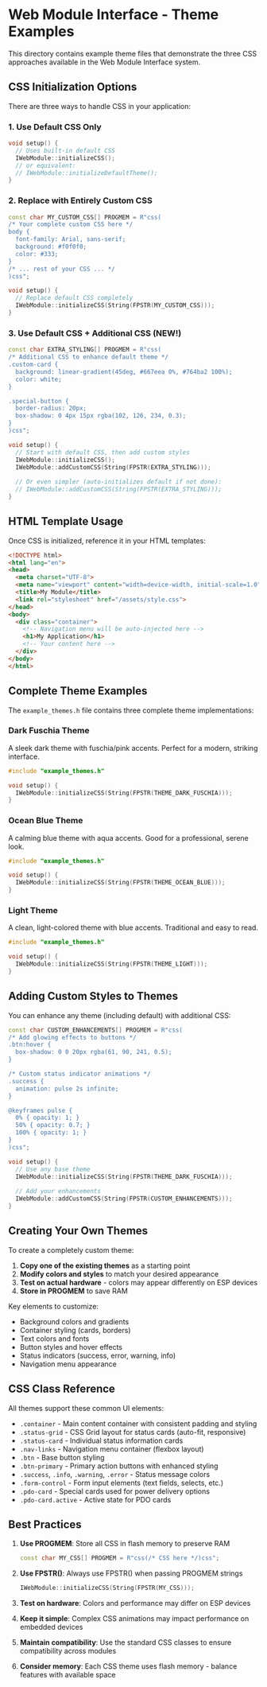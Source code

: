 # Web Module Interface - Theme Examples

This directory contains example theme files that demonstrate the three CSS approaches available in the Web Module Interface system.

## CSS Initialization Options

There are three ways to handle CSS in your application:

### 1. Use Default CSS Only
```cpp
void setup() {
  // Uses built-in default CSS
  IWebModule::initializeCSS();
  // or equivalent:
  // IWebModule::initializeDefaultTheme();
}
```

### 2. Replace with Entirely Custom CSS
```cpp
const char MY_CUSTOM_CSS[] PROGMEM = R"css(
/* Your complete custom CSS here */
body {
  font-family: Arial, sans-serif;
  background: #f0f0f0;
  color: #333;
}
/* ... rest of your CSS ... */
)css";

void setup() {
  // Replace default CSS completely
  IWebModule::initializeCSS(String(FPSTR(MY_CUSTOM_CSS)));
}
```

### 3. Use Default CSS + Additional CSS (NEW!)
```cpp
const char EXTRA_STYLING[] PROGMEM = R"css(
/* Additional CSS to enhance default theme */
.custom-card {
  background: linear-gradient(45deg, #667eea 0%, #764ba2 100%);
  color: white;
}

.special-button {
  border-radius: 20px;
  box-shadow: 0 4px 15px rgba(102, 126, 234, 0.3);
}
)css";

void setup() {
  // Start with default CSS, then add custom styles
  IWebModule::initializeCSS();
  IWebModule::addCustomCSS(String(FPSTR(EXTRA_STYLING)));
  
  // Or even simpler (auto-initializes default if not done):
  // IWebModule::addCustomCSS(String(FPSTR(EXTRA_STYLING)));
}
```

## HTML Template Usage

Once CSS is initialized, reference it in your HTML templates:

```html
<!DOCTYPE html>
<html lang="en">
<head>
  <meta charset="UTF-8">
  <meta name="viewport" content="width=device-width, initial-scale=1.0">
  <title>My Module</title>
  <link rel="stylesheet" href="/assets/style.css">
</head>
<body>
  <div class="container">
    <!-- Navigation menu will be auto-injected here -->
    <h1>My Application</h1>
    <!-- Your content here -->
  </div>
</body>
</html>
```

## Complete Theme Examples

The `example_themes.h` file contains three complete theme implementations:

### Dark Fuschia Theme
A sleek dark theme with fuschia/pink accents. Perfect for a modern, striking interface.
```cpp
#include "example_themes.h"

void setup() {
  IWebModule::initializeCSS(String(FPSTR(THEME_DARK_FUSCHIA)));
}
```

### Ocean Blue Theme
A calming blue theme with aqua accents. Good for a professional, serene look.
```cpp
#include "example_themes.h"

void setup() {
  IWebModule::initializeCSS(String(FPSTR(THEME_OCEAN_BLUE)));
}
```

### Light Theme
A clean, light-colored theme with blue accents. Traditional and easy to read.
```cpp
#include "example_themes.h"

void setup() {
  IWebModule::initializeCSS(String(FPSTR(THEME_LIGHT)));
}
```

## Adding Custom Styles to Themes

You can enhance any theme (including default) with additional CSS:

```cpp
const char CUSTOM_ENHANCEMENTS[] PROGMEM = R"css(
/* Add glowing effects to buttons */
.btn:hover {
  box-shadow: 0 0 20px rgba(61, 90, 241, 0.5);
}

/* Custom status indicator animations */
.success {
  animation: pulse 2s infinite;
}

@keyframes pulse {
  0% { opacity: 1; }
  50% { opacity: 0.7; }
  100% { opacity: 1; }
}
)css";

void setup() {
  // Use any base theme
  IWebModule::initializeCSS(String(FPSTR(THEME_DARK_FUSCHIA)));
  
  // Add your enhancements
  IWebModule::addCustomCSS(String(FPSTR(CUSTOM_ENHANCEMENTS)));
}
```

## Creating Your Own Themes

To create a completely custom theme:

1. **Copy one of the existing themes** as a starting point
2. **Modify colors and styles** to match your desired appearance
3. **Test on actual hardware** - colors may appear differently on ESP devices
4. **Store in PROGMEM** to save RAM

Key elements to customize:
- Background colors and gradients
- Container styling (cards, borders)
- Text colors and fonts
- Button styles and hover effects
- Status indicators (success, error, warning, info)
- Navigation menu appearance

## CSS Class Reference

All themes support these common UI elements:

- `.container` - Main content container with consistent padding and styling
- `.status-grid` - CSS Grid layout for status cards (auto-fit, responsive)
- `.status-card` - Individual status information cards
- `.nav-links` - Navigation menu container (flexbox layout)
- `.btn` - Base button styling
- `.btn-primary` - Primary action buttons with enhanced styling
- `.success`, `.info`, `.warning`, `.error` - Status message colors
- `.form-control` - Form input elements (text fields, selects, etc.)
- `.pdo-card` - Special cards used for power delivery options
- `.pdo-card.active` - Active state for PDO cards

## Best Practices

1. **Use PROGMEM**: Store all CSS in flash memory to preserve RAM
   ```cpp
   const char MY_CSS[] PROGMEM = R"css(/* CSS here */)css";
   ```

2. **Use FPSTR()**: Always use FPSTR() when passing PROGMEM strings
   ```cpp
   IWebModule::initializeCSS(String(FPSTR(MY_CSS)));
   ```

3. **Test on hardware**: Colors and performance may differ on ESP devices

4. **Keep it simple**: Complex CSS animations may impact performance on embedded devices

5. **Maintain compatibility**: Use the standard CSS classes to ensure compatibility across modules

6. **Consider memory**: Each CSS theme uses flash memory - balance features with available space
